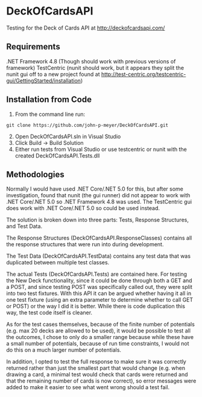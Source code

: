 # DeckOfCardsAPI
Testing for the Deck of Cards API at http://deckofcardsapi.com/

Requirements
------------

.NET Framework 4.8 (Though should work with previous versions of framework)
TestCentric (nunit should work, but it appears they split the nunit gui off to a new project found at http://test-centric.org/testcentric-gui/GettingStarted/installation)

Installation from Code
----------------------

1. From the command line run:

```
git clone https://github.com/john-p-meyer/DeckOfCardsAPI.git
```

2. Open DeckOfCardsAPI.sln in Visual Studio
3. Click Build -> Build Solution
4. Either run tests from Visual Studio or use testcentric or nunit with the created DeckOfCardsAPI.Tests.dll

Methodologies
-------------

Normally I would have used .NET Core/.NET 5.0 for this, but after some investigation, found that nunit (the gui runner) did not appear to work with .NET Core/.NET 5.0
so .NET Framework 4.8 was used. The TestCentric gui does work with .NET Core/.NET 5.0 so could be used instead.

The solution is broken down into three parts: Tests, Response Structures, and Test Data.

The Response Structures (DeckOfCardsAPI.ResponseClasses) contains all the response structures that were run into during development.

The Test Data (DeckOfCardsAPI.TestData) contains any test data that was duplicated between multiple test classes.

The actual Tests (DeckOfCardsAPI.Tests) are contained here. For testing the New Deck functionality, since it could be done through both a GET and a POST,
and since testing POST was specifically called out, they were split into two test fixtures. With this API it can be argued whether having it all in one 
test fixture (using an extra parameter to determine whether to call GET or POST) or the way I did it is better. While there is code duplication this way,
the test code itself is cleaner.

As for the test cases themselves, because of the finite number of potentials (e.g. max 20 decks are allowed to be used), it would be possible to test all
the outcomes, I chose to only do a smaller range because while these have a small number of potentials, because of run time constraints, I would not do this 
on a much larger number of potentials.

In addition, I opted to test the full response to make sure it was correctly returned rather than just the smallest part that would change (e.g. when drawing
a card, a minimal test would check that cards were returned and that the remaining number of cards is now correct), so error messages were added to make it 
easier to see what went wrong should a test fail.
